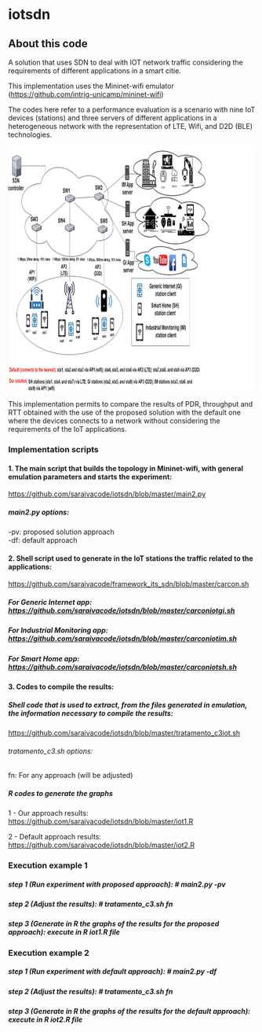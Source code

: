 # iotsdn

## About this code

A solution that uses SDN to deal with IOT network traffic considering the requirements of different applications in a smart citie.

This implementation uses the Mininet-wifi emulator (https://github.com/intrig-unicamp/mininet-wifi)

The codes here refer to a performance evaluation is a scenario with nine IoT devices (stations) and three servers of different applications in a heterogeneous network with the representation of LTE, Wifi, and D2D (BLE) technologies.

<img src="https://github.com/saraivacode/iotsdn/blob/master/implementacao.jpg" width="700" height="500">

This implementation permits to compare the results of PDR, throughput and RTT obtained with the use of the proposed solution with the default one where the devices connects to a network without considering the requirements of the IoT applications.

### Implementation scripts

#### 1. The main script that builds the topology in Mininet-wifi, with general emulation parameters and starts the experiment:
https://github.com/saraivacode/iotsdn/blob/master/main2.py

##### main2.py options:

-pv: proposed solution approach   
-df: default approach

#### 2. Shell script used to generate in the IoT stations the traffic related to the applications:
https://github.com/saraivacode/framework_its_sdn/blob/master/carcon.sh

##### For Generic Internet app: https://github.com/saraivacode/iotsdn/blob/master/carconiotgi.sh
##### For Industrial Monitoring app: https://github.com/saraivacode/iotsdn/blob/master/carconiotim.sh
##### For Smart Home app: https://github.com/saraivacode/iotsdn/blob/master/carconiotsh.sh

#### 3. Codes to compile the results:

##### Shell code that is used to extract, from the files generated in emulation, the information necessary to compile the results:
https://github.com/saraivacode/iotsdn/blob/master/tratamento_c3iot.sh

###### tratamento_c3.sh options:

fn: For any approach (will be adjusted)

##### R codes to generate the graphs

1 - Our approach results:
https://github.com/saraivacode/iotsdn/blob/master/iot1.R

2 - Default approach results:
https://github.com/saraivacode/iotsdn/blob/master/iot2.R

### Execution example 1

##### step 1 (Run experiment with proposed approach): # main2.py -pv

##### step 2 (Adjust the results): # tratamento_c3.sh fn

##### step 3 (Generate in R the graphs of the results for the proposed approach): execute in R iot1.R file

### Execution example 2

##### step 1 (Run experiment with default approach): # main2.py -df

##### step 2 (Adjust the results): # tratamento_c3.sh fn

##### step 3 (Generate in R the graphs of the results for the default approach): execute in R iot2.R file

